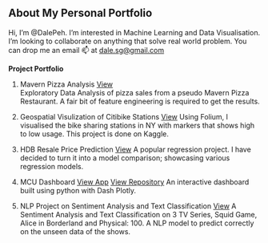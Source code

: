 ## About My Personal Portfolio

Hi, I’m @DalePeh. I’m interested in Machine Learning and Data Visualisation. I’m looking to collaborate on anything that solve real world problem. You can drop me an email 📫 at dale.sg@gmail.com

**Project Portfolio**

1. Mavern Pizza Analysis [View](https://github.com/DalePeh/DalePeh/blob/main/pizza-sales-analysis.ipynb)<br>
Exploratory Data Analysis of pizza sales from a pseudo Mavern Pizza Restaurant. A fair bit of feature engineering is required to get the results.

2. Geospatial Visulization of Citibike Stations [View](https://www.kaggle.com/code/dalepeh/citibike-2211-geospatial-visualization)
Using Folium, I visualised the bike sharing stations in NY with markers that shows high to low usage. This project is done on Kaggle.

3. HDB Resale Price Prediction [View](https://www.kaggle.com/code/dalepeh/eda-model-pipepline)
A popular regression project. I have decided to turn it into a model comparison; showcasing various regression models.

4. MCU Dashboard [View App](https://mcudash-dalesg.b4a.run/) [View Repository](https://github.com/DalePeh/dashboard_projects)
An interactive dashboard built using python with Dash Plotly.

5. NLP Project on Sentiment Analysis and Text Classification [View](https://github.com/DalePeh/PersonalPortfolio/blob/main/NLP_NetflixAsianTopShows.ipynb)
A Sentiment Analysis and Text Classification on 3 TV Series, Squid Game, Alice in Borderland and Physical: 100. A NLP model to predict correctly on the unseen data of the shows.


<!---
DalePeh/DalePeh is a ✨ special ✨ repository because its `README.md` (this file) appears on your GitHub profile.
You can click the Preview link to take a look at your changes.
--->
